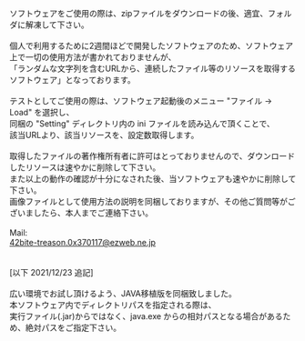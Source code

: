 ソフトウェアをご使用の際は、zipファイルをダウンロードの後、適宜、フォルダに解凍して下さい。<br>
<br>
個人で利用するために2週間ほどで開発したソフトウェアのため、ソフトウェア上で一切の使用方法が書かれておりませんが、<br>
「ランダムな文字列を含むURLから、連続したファイル等のリソースを取得するソフトウェア」となっております。<br>
<br>
テストとしてご使用の際は、ソフトウェア起動後のメニュー "ファイル -> Load" を選択し、<br>
同梱の "Setting" ディレクトリ内の ini ファイルを読み込んで頂くことで、<br>
該当URLより、該当リソースを、設定数取得します。<br>
<br>
取得したファイルの著作権所有者に許可はとっておりませんので、ダウンロードしたリソースは速やかに削除して下さい。<br>
また以上の動作の確認が十分になされた後、当ソフトウェアも速やかに削除して下さい。
<br>
画像ファイルとして使用方法の説明を同梱しておりますが、その他ご質問等がございましたら、本人までご連絡下さい。<br>
<br>
Mail:<br>
42bite-treason.0x370117@ezweb.ne.jp<br>
<br>
<br>
[以下 2021/12/23 追記]<br>
<br>
広い環境でお試し頂けるよう、JAVA移植版を同梱致しました。<br>
本ソフトウェア内でディレクトリパスを指定される際は、<br>
実行ファイル(.jar)からではなく、java.exe からの相対パスとなる場合があるため、絶対パスをご指定下さい。<br>
